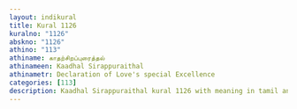 ```yaml
---
layout: indikural
title: Kural 1126
kuralno: "1126"
abskno: "1126"
athino: "113"
athiname: காதற்சிறப்புரைத்தல்
athinameen: Kaadhal Sirappuraithal
athinametr: Declaration of Love's special Excellence
categories: [113]
description: Kaadhal Sirappuraithal kural 1126 with meaning in tamil and english 
---
```


